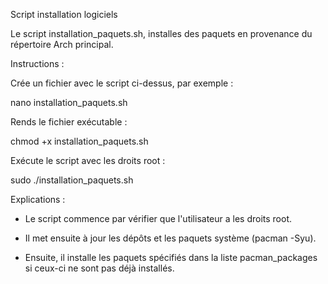 Script installation logiciels

Le script installation_paquets.sh, installes des paquets en provenance du répertoire Arch principal.

Instructions :

Crée un fichier avec le script ci-dessus, par exemple :

nano installation_paquets.sh

Rends le fichier exécutable :

chmod +x installation_paquets.sh

Exécute le script avec les droits root :

sudo ./installation_paquets.sh

Explications :

- Le script commence par vérifier que l'utilisateur a les droits root.

- Il met ensuite à jour les dépôts et les paquets système (pacman -Syu).

- Ensuite, il installe les paquets spécifiés dans la liste pacman_packages si ceux-ci ne sont pas déjà installés.
